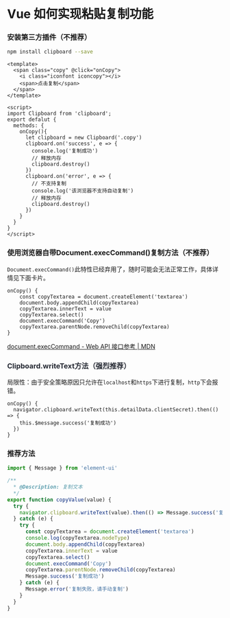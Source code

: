 # Vue 如何实现粘贴复制功能
### 安装第三方插件（不推荐）
```bash
npm install clipboard --save
```

```vue
<template>
  <span class="copy" @click="onCopy">
    <i class="iconfont iconcopy"></i>
    <span>点击复制</span>
  </span>
</template>

<script>
import Clipboard from 'clipboard';
export defalut {
  methods: {
    onCopy(){
      let clipboard = new Clipboard('.copy')
      clipboard.on('success', e => {
        console.log('复制成功')
        // 释放内存
        clipboard.destroy()
      })
      clipboard.on('error', e => {
        // 不支持复制
        console.log('该浏览器不支持自动复制')
        // 释放内存
        clipboard.destroy()
      })
    }
  }
} 
</script>
```

### 使用浏览器自带Document.execCommand()复制方法（不推荐）
`Document.execCommand()`此特性已经弃用了，随时可能会无法正常工作，具体详情见下面卡片。

```vue
onCopy() {
    const copyTextarea = document.createElement('textarea')
    document.body.appendChild(copyTextarea)
    copyTextarea.innerText = value
    copyTextarea.select()
    document.execCommand('Copy')
    copyTextarea.parentNode.removeChild(copyTextarea)
}
```

[document.execCommand - Web API 接口参考 | MDN](https://developer.mozilla.org/zh-CN/docs/Web/API/Document/execCommand)

### <font style="color:rgb(37, 41, 51);">Clipboard.writeText方法（强烈推荐）</font>
局限性：由于安全策略原因只允许在`localhost`和`https`下进行复制，`http`下会报错。

```vue
onCopy() {
  navigator.clipboard.writeText(this.detailData.clientSecret).then(() => {
    this.$message.success('复制成功')
  })
}
```

### 推荐方法
```javascript
import { Message } from 'element-ui'

/**
  * @Description: 复制文本
  */
export function copyValue(value) {
  try {
    navigator.clipboard.writeText(value).then(() => Message.success('复制成功'))
  } catch (e) {
    try {
      const copyTextarea = document.createElement('textarea')
      console.log(copyTextarea.nodeType)
      document.body.appendChild(copyTextarea)
      copyTextarea.innerText = value
      copyTextarea.select()
      document.execCommand('Copy')
      copyTextarea.parentNode.removeChild(copyTextarea)
      Message.success('复制成功')
    } catch (e) {
      Message.error('复制失败，请手动复制')
    }
  }
}
```

